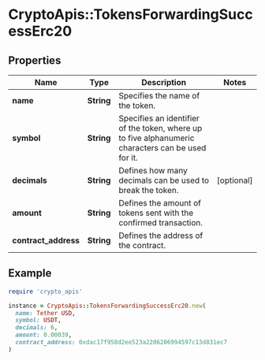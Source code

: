 # CryptoApis::TokensForwardingSuccessErc20

## Properties

| Name | Type | Description | Notes |
| ---- | ---- | ----------- | ----- |
| **name** | **String** | Specifies the name of the token. |  |
| **symbol** | **String** | Specifies an identifier of the token, where up to five alphanumeric characters can be used for it. |  |
| **decimals** | **String** | Defines how many decimals can be used to break the token. | [optional] |
| **amount** | **String** | Defines the amount of tokens sent with the confirmed transaction. |  |
| **contract_address** | **String** | Defines the address of the contract. |  |

## Example

```ruby
require 'crypto_apis'

instance = CryptoApis::TokensForwardingSuccessErc20.new(
  name: Tether USD,
  symbol: USDT,
  decimals: 6,
  amount: 0.00039,
  contract_address: 0xdac17f958d2ee523a2206206994597c13d831ec7
)
```

